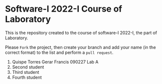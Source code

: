 # Software-I 2022-I Course of Laboratory
This is the repository created to the course of software-I 2022-I, the part of Laboratory.


Please `Fork` the project, then create your branch and add your name (in the correct format) to the list and perform a `pull request`.

<ol>
  <li>Quispe Torres Gerar Francis 090227 Lab A</li>
  <li>Second student</li>
  <li>Third student</li>
  <li>Fourth student</li>
</ol>
